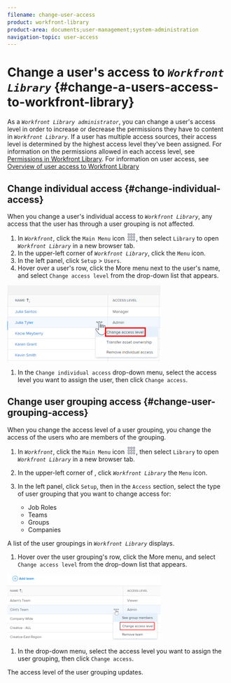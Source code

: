 ```yaml
---
filename: change-user-access
product: workfront-library
product-area: documents;user-management;system-administration
navigation-topic: user-access
---
```




# Change a user's access to *`Workfront Library`* {#change-a-users-access-to-workfront-library}

As a *`Workfront Library administrator`*, you can change a user's access level in order to increase or decrease the permissions they have to content in *`Workfront Library`*. If a user has multiple access sources, their access level is determined by the highest access level they've been assigned. For information on the permissions allowed in each access level, see [Permissions in Workfront Library](permissions-in-workfront-library.md). For information on user access, see [Overview of user access to Workfront Library](user-access-overview.md)


## Change individual access {#change-individual-access}

When you change a user's individual access to *`Workfront Library`*, any access that the user has through a user grouping is not affected.



1.  In *`Workfront`*, click the `Main Menu` icon ![](assets/main-menu-icon.png), then select `Library` to open *`Workfront Library`* in a new browser tab.
1.  In the upper-left corner of *`Workfront Library`*, click the `Menu` icon.
1.  In the left panel, click `Setup` > `Users`.
1.  Hover over a user's row, click the More menu next to the user's name, and select `Change access level` from the drop-down list that appears.


   ![](assets/change-individual-access-selection-350x173.png)



1. In the `Change individual access` drop-down menu, select the access level you want to assign the user, then click `Change access`.





## Change user grouping access {#change-user-grouping-access}

When you change the access level of a user grouping, you change the access of the users who are members of the grouping.



1.  In *`Workfront`*, click the `Main Menu` icon ![](assets/main-menu-icon.png), then select `Library` to open *`Workfront Library`* in a new browser tab.
1.  In the upper-left corner of , click *`Workfront Library`* the `Menu` icon.
1.  In the left panel, click `Setup`, then in the `Access` section, select the type of user grouping that you want to change access for:

    
    
    * Job Roles
    * Teams
    * Groups
    * Companies
    
    
   A list of the user groupings in *`Workfront Library`* displays.

1.  Hover over the user grouping's row, click the More menu, and select `Change access level` from the drop-down list that appears.


   ![](assets/change-user-grouping-access-selection-350x150.png)



1.  In the drop-down menu, select the access level you want to assign the user grouping, then click `Change access`.


   The access level of the user grouping updates.



